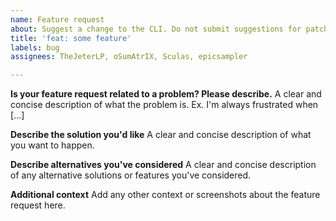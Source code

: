 ```yaml
---
name: Feature request
about: Suggest a change to the CLI. Do not submit suggestions for patches here.
title: 'feat: some feature'
labels: bug
assignees: TheJeterLP, oSumAtrIX, Sculas, epicsampler

---
```


**Is your feature request related to a problem? Please describe.**
A clear and concise description of what the problem is. Ex. I'm always frustrated when [...]

**Describe the solution you'd like**
A clear and concise description of what you want to happen.

**Describe alternatives you've considered**
A clear and concise description of any alternative solutions or features you've considered.

**Additional context**
Add any other context or screenshots about the feature request here.
